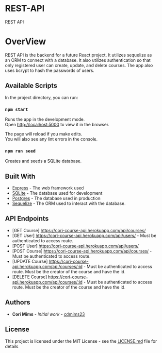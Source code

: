 # REST-API
 REST API

# OverView
REST API is the backend for a future React project. It utilizes sequelize as an ORM to connect with a database. It also utilizes authentication so that only registered user can create, update, and delete courses. The app also uses bcrypt to hash the passwords of users.

## Available Scripts

In the project directory, you can run:

### `npm start`

Runs the app in the development mode.<br />
Open [http://localhost:5000](http://localhost:5000) to view it in the browser.

The page will reload if you make edits.<br />
You will also see any lint errors in the console.

### `npm run seed`

Creates and seeds a SQLite database.<br />

## Built With

* [Express](http://expressjs.com/) - The web framework used
* [SQLite](https://www.sqlite.org/index.html) - The database used for development
* [Postgres](https://www.postgresql.org/) - The database used in production
* [Sequelize](https://pugjs.org/api/getting-started.html) - The ORM  used to interact with the database.


## API Endpoints
* [GET Course] https://cori-course-api.herokuapp.com/api/courses/
* [GET User] https://cori-course-api.herokuapp.com/api/users/ - Must be authenticated to access route.
* [POST User] https://cori-course-api.herokuapp.com/api/users/
* [POST Course] https://cori-course-api.herokuapp.com/api/courses/ - Must be authenticated to access route.
* [UPDATE Course] https://cori-course-api.herokuapp.com/api/courses/:id - Must be authenticated to access route. Must be the creator of the course and have the id.
* [DELETE Course] https://cori-course-api.herokuapp.com/api/courses/:id - Must be authenticated to access route. Must be the creator of the course and have the id.

## Authors

* **Cori Mims** - *Initial work* - [cdmims23](https://github.com/cdmims23)

## License

This project is licensed under the MIT License - see the [LICENSE.md](LICENSE.md) file for details
